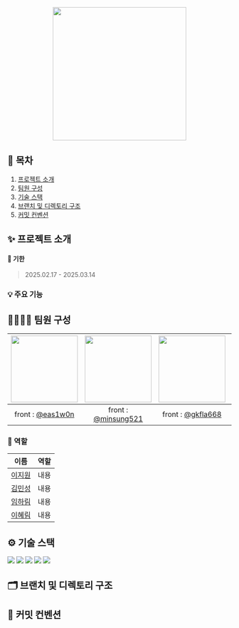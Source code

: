 <p align="center">
  <img src="https://github.com/user-attachments/assets/361c18bd-56e5-48fa-a687-834269b6f863" width="300" />
</p>

## 🔖 목차

1.  [프로젝트 소개](#1)
2.  [팀원 구성](#2)
3.  [기술 스택](#3)
4.  [브랜치 및 디렉토리 구조](#4)
5.  [커밋 컨벤션](#5)


## <span id="1">✨ 프로젝트 소개</span>

#### 📅 기한 
> 2025.02.17 - 2025.03.14
### 💡 주요 기능

## <span id="2">👨‍👩‍👧‍👦 팀원 구성</span>
|<img src="https://avatars.githubusercontent.com/u/103546376?v=4,eas1w0n,jiwon,https://github.com/eas1w0n" width="150" height="150"/>|<img src="https://avatars.githubusercontent.com/u/37471565?v=4,minsung521,Minsung,https://github.com/minsung521" width="150" height="150"/>|<img src="https://avatars.githubusercontent.com/u/81246338?v=4,gkfla668,임하림,https://github.com/gkfla668" width="150" height="150"/>|<img src="https://avatars.githubusercontent.com/u/180731689?v=4,qzeeee1,이혜림,https://github.com/qzeeee1" width="150" height="150"/>
|:-:|:-:|:-:|:-:
|front : [@eas1w0n](https://github.com/eas1w0n)|front : [@minsung521](https://github.com/minsung521)|front : [@gkfla668](https://github.com/gkfla668)|front : [@qzeeee1](https://github.com/qzeeee1)

### 🎯 역할
| 이름   | 역할   |
|---------|---------|
| [이지원](https://github.com/eas1w0n) | 내용 |
| [김민성](https://github.com/minsung521) | 내용 |
| [임하림](https://github.com/gkfla668) | 내용 |
| [이혜림](https://github.com/qzeeee1) | 내용 |


## <span id="3">⚙️ 기술 스택</span>
<img src="https://img.shields.io/badge/react-61DAFB?style=for-the-badge&logo=react&logoColor=black"> <img src="https://img.shields.io/badge/typescript-3178C6?style=for-the-badge&logo=typescript&logoColor=white"> <img src="https://img.shields.io/badge/redux-764ABC?style=for-the-badge&logo=redux&logoColor=white"> <img src="https://img.shields.io/badge/styledcomponents-DB7093?style=for-the-badge&logo=styled-components&logoColor=white"> <img src="https://img.shields.io/badge/firebase-FFCA28?style=for-the-badge&logo=firebase&logoColor=white">


## <span id="4">🗂️ 브랜치 및 디렉토리 구조</span>


## <span id="5">🌵 커밋 컨벤션</span>

